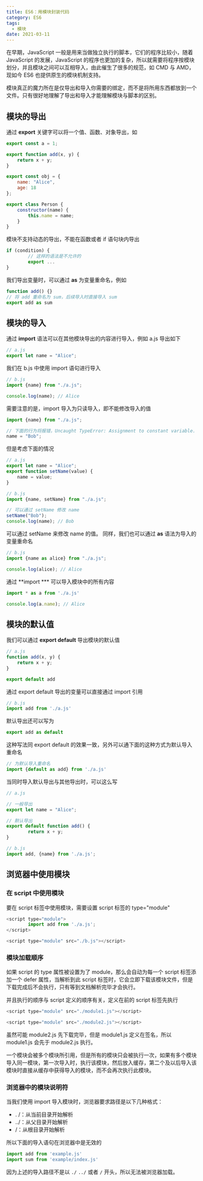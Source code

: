 ```yaml
---
title: ES6：用模块封装代码
category: ES6
tags:
  - 模块
date: 2021-03-11
---
```


在早期，JavaScript 一般是用来当做独立执行的脚本，它们的程序比较小，随着 JavaScript 的发展，JavaScript 的程序也更加的复杂，所以就需要将程序按模块划分，并且模块之间可以互相导入，由此催生了很多的规范，如 CMD 与 AMD，现如今 ES6 也提供原生的模块机制支持。

模块真正的魔力所在是仅导出和导入你需要的绑定，而不是将所用东西都放到一个文件。只有很好地理解了导出和导入才能理解模块与脚本的区别。

## 模块的导出

通过 **export** 关键字可以将一个值、函数、对象导出，如

```javascript
export const a = 1;

export function add(x, y) {
    return x + y;
}

export const obj = {
    name: "Alice",
    age: 18
};

export class Person {
    constructor(name) {
        this.name = name;
    }
}
```

模块不支持动态的导出，不能在函数或者 if 语句块内导出

```javascript
if (condition) {
		// 这样的语法是不允许的
		export ...
}
```

我们导出变量时，可以通过 **as** 为变量重命名，例如

```javascript
function add() {}
// 将 add 重命名为 sum，后续导入时直接导入 sum
export add as sum
```

## 模块的导入

通过 **import** 语法可以在其他模块导出的内容进行导入，例如 a.js 导出如下

```javascript
// a.js
export let name = "Alice";
```

我们在 b.js 中使用 import 语句进行导入

```javascript
// b.js
import {name} from "./a.js";

console.log(name); // Alice
```

需要注意的是，import 导入为只读导入，即不能修改导入的值

```javascript
import {name} from "./a.js";

// 下面的行为将报错，Uncaught TypeError: Assignment to constant variable.
name = "Bob";
```

但是考虑下面的情况

```javascript
// a.js
export let name = "Alice";
export function setName(value) {
    name = value;
}
```

```javascript
// b.js
import {name, setName} from "./a.js";

// 可以通过 setName 修改 name
setName("Bob");
console.log(name); // Bob
```

可以通过 setName 来修改 name 的值。 同样，我们也可以通过 **as** 语法为导入的变量重命名

```javascript
// b.js
import {name as alice} from "./a.js";

console.log(alice); // Alice
```

通过 **import *** 可以导入模块中的所有内容

```javascript
import * as a from './a.js'

console.log(a.name); // Alice
```

## 模块的默认值

我们可以通过 **export default** 导出模块的默认值

```javascript
// a.js
function add(x, y) {
    return x + y;
}

export default add
```

通过 export default 导出的变量可以直接通过 import 引用

```javascript
// b.js
import add from './a.js'
```

默认导出还可以写为

```javascript
export add as default
```

这种写法同 export default 的效果一致，另外可以通下面的这种方式为默认导入重命名

```javascript
// 为默认导入重命名
import {default as add} from './a.js'
```

当同时导入默认导出与其他导出时，可以这么写

```javascript
// a.js

// 一般导出
export let name = "Alice";

// 默认导出
export default function add() {
		return x + y;
}
```

```javascript
// b.js
import add, {name} from './a.js';
```

## 浏览器中使用模块

### 在 script 中使用模块

要在 script 标签中使用模块，需要设置 script 标签的 type="module"

```javascript
<script type="module">
		import add from './a.js';
</script>

<script type="module" src="./b.js"></script>
```

### 模块加载顺序

如果 script 的 type 属性被设置为了 module，那么会自动为每一个 script 标签添加一个 defer 属性，当解析到此 script 标签时，它会立即下载该模块文件，但是下载完成后不会执行，只有等到文档解析完毕才会执行。

并且执行的顺序与 script 定义的顺序有关，定义在前的 script 标签先执行

```javascript
<script type="module" src="./module1.js"></script>

<script type="module" src="./module2.js"></script>
```

虽然可能 module2.js 先下载完毕，但是 module1.js 定义在签名，所以 module1.js 会先于 module2.js 执行。

一个模块会被多个模块所引用，但是所有的模块只会被执行一次，如果有多个模块导入同一模块，第一次导入时，执行该模块，然后放入缓存，第二个及以后导入该模块时直接从缓存中获得导入的模块，而不会再次执行此模块。

### 浏览器中的模块说明符

当我们使用 import 导入模块时，浏览器要求路径是以下几种格式：

- . /：从当前目录开始解析
- ../：从父目录开始解析
- /：从根目录开始解析

所以下面的导入语句在浏览器中是无效的

```javascript
import add from 'example.js'
import sum from 'example/index.js'
```

因为上述的导入路径不是以 `./` `../` 或者 `/` 开头，所以无法被浏览器加载。
